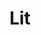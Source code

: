 ---
homepage: 'https://lit.dev/'
slug: 'lit'
tags: ['HTML', 'Client Side Rendering', 'Web Components', 'JavaScript', 'Frameworks', 'Development', 'Applications', 'Front End']
title: 'Lit'
type: "skill"
---